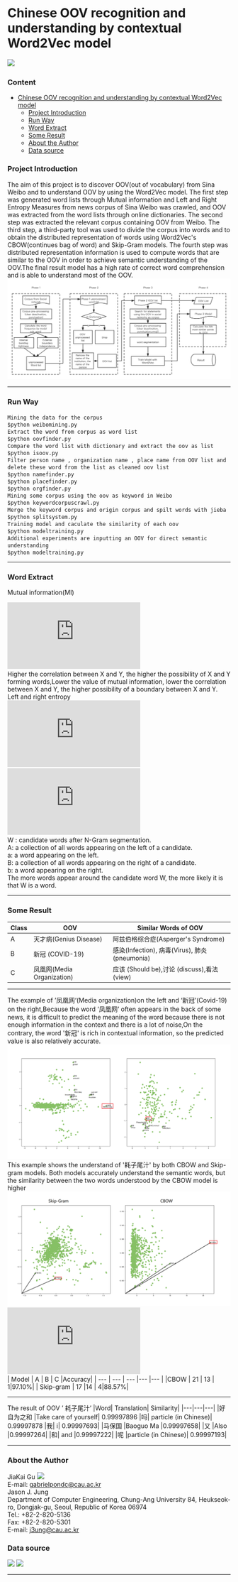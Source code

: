 # Chinese OOV recognition and understanding by contextual Word2Vec model
 <a href="https://github.com/topics/python"><img src="https://img.shields.io/badge/-Python-black?style=flat&logo=python&logoColor=white"></a>
### Content
- [Chinese OOV recognition and understanding by contextual Word2Vec model](#Chinese-OOV-recognition-and-understanding-by-contextual-Word2Vec-model)
    + [Project Introduction](#Project-Introduction)
    + [Run Way](#Run-Way)
    + [Word Extract](#Word-Extract)
    + [Some Result](#Some-Result)
    + [About the Author](#About-the-Author)
    + [Data source](#Data-source)
### Project Introduction
The aim of this project is to discover OOV(out of vocabulary) from Sina Weibo and to understand OOV by using the Word2Vec model. The first step was generated word lists through Mutual information and Left and Right Entropy Measures from news corpus of Sina Weibo was crawled, and OOV was extracted from the word lists through online dictionaries. The second step was extracted the relevant corpus containing OOV from Weibo. The third step, a third-party tool was used to divide the corpus into words and to obtain the distributed representation of words using Word2Vec's CBOW(continues bag of word) and Skip-Gram models. The fourth step was distributed representation information is used to compute words that are similar to the OOV in order to achieve semantic understanding of the OOV.The final result model has a high rate of correct word comprehension and is able to understand most of the OOV. 
![image](https://github.com/gabrielpondc/oovunderstand/blob/main/result/1.png#pic_center)
***
### Run Way
    Mining the data for the corpus
    $python weibomining.py
    Extract the word from corpus as word list
    $python oovfinder.py
    Compare the word list with dictionary and extract the oov as list
    $python isoov.py
    Filter person name , organization name , place name from OOV list and delete these word from the list as cleaned oov list
    $python namefinder.py
    $python placefinder.py
    $python orgfinder.py
    Mining some corpus using the oov as keyword in Weibo 
    $python keywordcorpuscrawl.py
    Merge the keyword corpus and origin corpus and spilt words with jieba
    $python splitsystem.py
    Training model and caculate the similarity of each oov
    $python modeltraining.py
    Additional experiments are inputting an OOV for direct semantic understanding
    $python modeltraining.py
***
### Word Extract
Mutual information(MI)   

![image](http://latex.codecogs.com/svg.latex?MI(x%3By)%3Dlog%5Cfrac%7Bp(x%2Cy)%7D%7Bp(x)p(y)%7D%3Dlog%5Cfrac%7Bp(x%7Cy)%7D%7Bp(x)%7D%3Dlog%5Cfrac%7Bp(y%7Cx)%7D%7Bp(y)%7D%5C)    
Higher the correlation between X and Y, the higher the possibility of X and Y forming words,Lower the value of mutual information, lower the correlation between X and Y, the higher possibility of a boundary between X and Y.  
Left and right entropy  
![image](https://latex.codecogs.com/svg.latex?E_L%5Cleft(W%5Cright)%3D-%5Csum_%7B%5Cforall%20a%5Cin%20A%7D%7BP%5Cleft(aW%5Cmiddle%7C%20W%5Cright)%5Cast%7Blog%7D_2P%5Cleft(aW%5Cmiddle%7C%20W%5Cright)%7D#pic_center)  
![image](https://latex.codecogs.com/svg.latex?E_R%5Cleft(W%5Cright)%3D-%5Csum_%7B%5Cforall%20b%5Cin%20B%7D%7BP%5Cleft(Wb%5Cmiddle%7C%20W%5Cright)%5Cast%7Blog%7D_2P%5Cleft(Wb%5Cmiddle%7C%20W%5Cright)%7D#pic_center)   
W : candidate words after N-Gram segmentation.   
A: a collection of all words appearing on the left of a candidate.   
a: a word appearing on the left.   
B: a collection of all words appearing on the right of a candidate.   
b: a word appearing on the right.   
The more words appear around the candidate word W, the more likely it is that W is a word.    
***
### Some Result
|Class| OOV | Similar Words of OOV|
|---|---|---|
|A|天才病(Genius Disease)|阿兹伯格综合症(Asperger's Syndrome)
|B|新冠 (COVID-19)|感染(Infection), 病毒(Virus), 肺炎(pneumonia)
|C|凤凰网(Media Organization)|应该 (Should be),讨论 (discuss),看法 (view)
***
The example of ’凤凰网‘(Media organization)on the left and ‘新冠’(Covid-19) on the right,Because the word ‘凤凰网’ often appears in the back of some news, it is difficult to predict the meaning of the word because there is not enough information in the context and there is a lot of noise,On the contrary, the word '新冠' is rich in contextual information, so the predicted value is also relatively accurate.
![image](https://github.com/gabrielpondc/oovunderstand/blob/main/result/2.png)
This example shows the understand of '耗子尾汁' by both CBOW and Skip-gram models. Both models accurately understand the semantic words, but the similarity between the two words understood by the CBOW model is higher
![image](https://github.com/gabrielpondc/oovunderstand/blob/main/result/3.png)
![1](http://latex.codecogs.com/svg.latex?Accuracy%3D%5Cfrac%7B(A%2BB)%7D%7Bn%7D%5Ctimes100%5C%25)  
| Model | A | B | C |Accuracy|
| --- | --- | --- |--- |--- |
|CBOW  | 21 | 13 | 1|97.10%|
| Skip-gram | 17 |14  | 4|88.57%|  
***
The result of OOV ’ 耗子尾汁’
|Word| Translation| Similarity|
|---|---|---|
|好自为之和 |Take care of yourself| 0.99997896
|吗| particle (in Chinese)| 0.99997878
|我| i| 0.99997693|
|马保国 |Baoguo Ma |0.99997658|
|又 |Also |0.99997264|
|和| and |0.99997222|
|呢 |particle (in Chinese)| 0.99997193|
***
### About the Author
JiaKai Gu   <a href="https://github.com/gabrielpondc"><img src="http://img.shields.io/badge/-Github-FFFFFF?style=flat&logo=github&logoColor=000000"></a>    
E-mail: gabrielpondc@cau.ac.kr  
Jason J. Jung   
Department of Computer Engineering, Chung-Ang University 84, Heukseok-ro, Dongjak-gu, Seoul, Republic of Korea 06974  
Tel.: +82-2-820-5136  
Fax: +82-2-820-5301  
E-mail: j3ung@cau.ac.kr  
### Data source
<a href="https://www.weibo.com/breakingnews"><img src="https://img.shields.io/badge/Corpus Source-Sina Break News-brightgreen"></a>
<a href="https://hanyu.baidu.com/"><img src="https://img.shields.io/badge/Dictionary Source-Baidu Hanyu Dictionary-brightgreen"></a>
***
